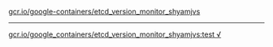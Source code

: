 [gcr.io/google-containers/etcd_version_monitor_shyamjvs](https://hub.docker.com/r/anjia0532/etcd_version_monitor_shyamjvs/tags/) 

----
[gcr.io/google_containers/etcd_version_monitor_shyamjvs:test √](https://hub.docker.com/r/anjia0532/etcd_version_monitor_shyamjvs/tags/)

